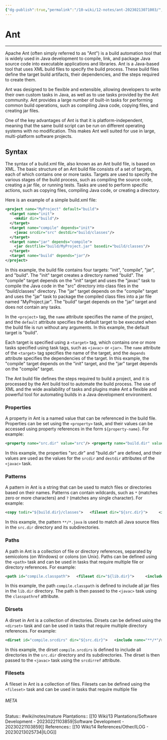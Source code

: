 ```yaml
---
{"dg-publish":true,"permalink":"/10-wiki/12-notes/ant-20230213071003/","tags":["wiki/courses/ilog"]}
---
```


# Ant
---
Apache Ant (often simply referred to as "Ant") is a build automation tool that is widely used in Java development to compile, link, and package Java source code into executable applications and libraries. Ant is a Java-based tool that uses XML build files to specify the build process. These build files define the target build artifacts, their dependencies, and the steps required to create them.

Ant was designed to be flexible and extensible, allowing developers to write their own custom tasks in Java, as well as to use tasks provided by the Ant community. Ant provides a large number of built-in tasks for performing common build operations, such as compiling Java code, copying files, and creating jar files.

One of the key advantages of Ant is that it is platform-independent, meaning that the same build script can be run on different operating systems with no modification. This makes Ant well suited for use in large, multi-platform software projects.

## Syntax
The syntax of a build.xml file, also known as an Ant build file, is based on XML. The basic structure of an Ant build file consists of a set of targets, each of which contains one or more tasks. Targets are used to specify the various stages of the build process, such as compiling the source code, creating a jar file, or running tests. Tasks are used to perform specific actions, such as copying files, compiling Java code, or creating a directory.

Here is an example of a simple build.xml file:

```xml
<project name="MyProject" default="build">
  <target name="init">
    <mkdir dir="build"/>
  </target>
  <target name="compile" depends="init">
    <javac srcdir="src" destdir="build/classes"/>
  </target>
  <target name="jar" depends="compile">
    <jar destfile="build/MyProject.jar" basedir="build/classes"/>
  </target>
  <target name="build" depends="jar"/>
</project>
```

In this example, the build file contains four targets: "init", "compile", "jar", and "build". The "init" target creates a directory named "build". The "compile" target depends on the "init" target and uses the "javac" task to compile the Java code in the "src" directory into class files in the "build/classes" directory. The "jar" target depends on the "compile" target and uses the "jar" task to package the compiled class files into a jar file named "MyProject.jar". The "build" target depends on the "jar" target and does not contain any tasks.

In the `<project>` tag, the `name` attribute specifies the name of the project, and the `default` attribute specifies the default target to be executed when the build file is run without any arguments. In this example, the default target is "build".

Each target is specified using a `<target>` tag, which contains one or more tasks specified using task tags, such as `<javac>` or `<jar>`. The `name` attribute of the `<target>` tag specifies the name of the target, and the `depends` attribute specifies the dependencies of the target. In this example, the "compile" target depends on the "init" target, and the "jar" target depends on the "compile" target.

The Ant build file defines the steps required to build a project, and it is processed by the Ant build tool to automate the build process. The use of XML and the wide availability of tasks and plugins make Ant a flexible and powerful tool for automating builds in a Java development environment.

### Properties
A property in Ant is a named value that can be referenced in the build file. Properties can be set using the `<property>` task, and their values can be accessed using property references in the form `${property-name}`. For example:

```xml
<property name="src.dir" value="src"/> <property name="build.dir" value="build"/>  <javac srcdir="${src.dir}" destdir="${build.dir}/classes"/>
```

In this example, the properties "src.dir" and "build.dir" are defined, and their values are used as the values for the `srcdir` and `destdir` attributes of the `<javac>` task.

### Patterns
A pattern in Ant is a string that can be used to match files or directories based on their names. Patterns can contain wildcards, such as `*` (matches zero or more characters) and `?` (matches any single character). For example:


```xml
<copy todir="${build.dir}/classes">   <fileset dir="${src.dir}">     <include name="**/*.java"/>   </fileset> </copy>
```

In this example, the pattern `**/*.java` is used to match all Java source files in the `src.dir` directory and its subdirectories.

### Paths
A path in Ant is a collection of file or directory references, separated by semicolons (on Windows) or colons (on Unix). Paths can be defined using the `<path>` task and can be used in tasks that require multiple file or directory references. For example:

```xml
<path id="compile.classpath">   <fileset dir="${lib.dir}">     <include name="*.jar"/>   </fileset> </path>  <javac srcdir="${src.dir}" destdir="${build.dir}/classes" classpathref="compile.classpath"/>
```

In this example, the path `compile.classpath` is defined to include all jar files in the `lib.dir` directory. The path is then passed to the `<javac>` task using the `classpathref` attribute.

### Dirsets
A dirset in Ant is a collection of directories. Dirsets can be defined using the `<dirset>` task and can be used in tasks that require multiple directory references. For example:

```xml
<dirset id="compile.srcdirs" dir="${src.dir}">   <include name="**/*"/> </dirset>  <javac destdir="${build.dir}/classes" srcdirref="compile.srcdirs"/>
```

In this example, the dirset `compile.srcdirs` is defined to include all directories in the `src.dir` directory and its subdirectories. The dirset is then passed to the `<javac>` task using the `srcdirref` attribute.

### Filesets
A fileset in Ant is a collection of files. Filesets can be defined using the `<fileset>` task and can be used in tasks that require multiple file


###### META
Status:: #wiki/notes/mature 
Plantations:: [[10 Wiki/13 Plantations/Software Development - 20230221103859\|Software Development - 20230221103859]]
References:: [[10 Wiki/14 References/Other/ILOG - 20230213025734\|ILOG]]

